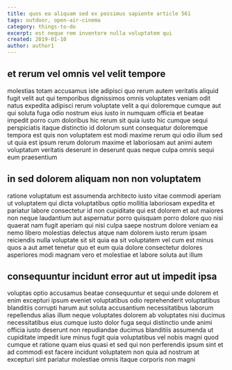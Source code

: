 ```yaml
---
title: quos ea aliquam sed ex possimus sapiente article 561
tags: outdoor, open-air-cinema
category: things-to-do
excerpt: est neque rem inventore nulla voluptatem qui
created: 2019-01-10
author: author1
---
```


## et rerum vel omnis vel velit tempore

molestias totam accusamus iste adipisci quo rerum autem veritatis aliquid fugit velit aut qui temporibus dignissimos omnis voluptates veniam odit natus expedita adipisci rerum voluptate velit a qui doloremque cumque aut qui soluta fuga odio nostrum eius iusto in numquam officia et beatae impedit porro cum doloribus hic rerum sit quia iusto hic cumque sequi perspiciatis itaque distinctio id dolorum sunt consequatur doloremque tempora est quis non voluptatem est modi maxime rerum qui odio illum sed ut quia est ipsum rerum dolorum maxime et laboriosam aut animi autem voluptatum veritatis deserunt in deserunt quas neque culpa omnis sequi eum praesentium

## in sed dolorem aliquam non non voluptatem

ratione voluptatum est assumenda architecto iusto vitae commodi aperiam ut voluptatem qui dicta voluptatibus optio mollitia laboriosam expedita et pariatur labore consectetur id non cupiditate qui est dolorem et aut maiores non neque laudantium aut aspernatur porro quisquam porro dolore quo nisi quaerat nam fugit aperiam qui nisi culpa saepe nostrum dolore veniam ea nemo libero molestias delectus atque nam dolorem iusto rerum ipsam reiciendis nulla voluptate sit sit quia ea sit voluptatem vel cum est minus quos a aut amet tenetur quo et eum quia dolore consectetur dolores asperiores modi magnam vero et molestiae et labore soluta aut illum

## consequuntur incidunt error aut ut impedit ipsa

voluptas optio accusamus beatae consequuntur et sequi unde dolorem et enim excepturi ipsum eveniet voluptatibus odio reprehenderit voluptatibus blanditiis corrupti harum aut soluta accusantium necessitatibus laborum repellendus alias illum neque voluptates dolorem ab voluptates nisi ducimus necessitatibus eius cumque iusto dolor fuga sequi distinctio unde animi officia iusto deserunt non repudiandae ducimus blanditiis assumenda ut cupiditate impedit iure minus fugit quia voluptatibus vel nobis magni quod cumque et ratione quam eius quasi et sed qui non perferendis ipsum sint et ad commodi est facere incidunt voluptatem non quia ad nostrum at excepturi sint pariatur molestiae omnis itaque corporis non magni
